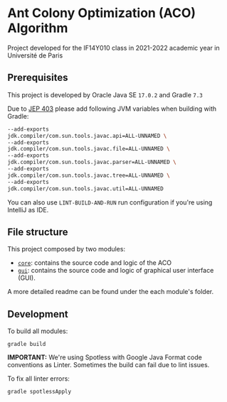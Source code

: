 # Ant Colony Optimization (ACO) Algorithm

Project developed for the IF14Y010 class in 2021-2022 academic year in Université de Paris

## Prerequisites

This project is developed by Oracle Java SE `17.0.2` and Gradle `7.3`

Due to [JEP 403](https://openjdk.java.net/jeps/403) please add following JVM variables when building with Gradle:
```sh
--add-exports
jdk.compiler/com.sun.tools.javac.api=ALL-UNNAMED \
--add-exports
jdk.compiler/com.sun.tools.javac.file=ALL-UNNAMED \
--add-exports
jdk.compiler/com.sun.tools.javac.parser=ALL-UNNAMED \
--add-exports
jdk.compiler/com.sun.tools.javac.tree=ALL-UNNAMED \
--add-exports
jdk.compiler/com.sun.tools.javac.util=ALL-UNNAMED
```
You can also use `LINT-BUILD-AND-RUN` run configuration if you're using IntelliJ as IDE.

## File structure

This project composed by two modules:

- [`core`](./core): contains the source code and logic of the ACO
- [`gui`](./gui): contains the source code and logic of graphical user interface (GUI).

A more detailed readme can be found under the each module's folder.

## Development

To build all modules:
```shell
gradle build
```

**IMPORTANT:** We're using Spotless with Google Java Format code conventions as Linter. Sometimes the build can fail due to lint issues.

To fix all linter errors:
```shell
gradle spotlessApply
```

